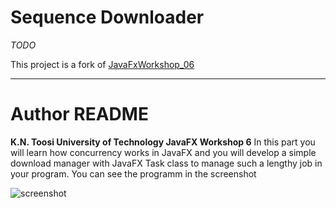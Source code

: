 # Sequence Downloader
*TODO*

This project is a fork of [JavaFxWorkshop_06](https://github.com/mhrimaz/JavaFXWorkshop_06)

---
# Author README

**K.N. Toosi University of Technology JavaFX Workshop 6**
In this part you will learn how concurrency works in JavaFX and you will develop a simple download manager with JavaFX Task class to manage such a lengthy job in your program.
You can see the programm in the screenshot

![screenshot](https://raw.githubusercontent.com/mhrimaz/JavaFXWorkshop_06/master/downloader.png "Downloader JavaFX")
